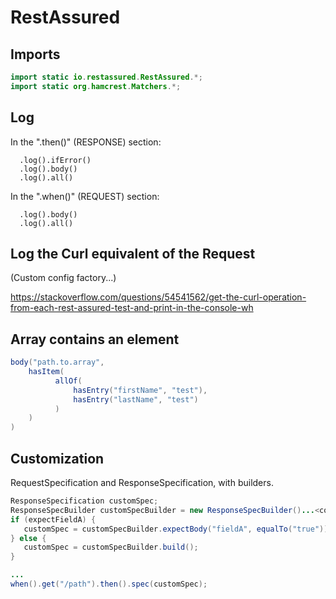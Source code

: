 # RestAssured


## Imports
```java
import static io.restassured.RestAssured.*;
import static org.hamcrest.Matchers.*;
```

## Log

   In the ".then()" (RESPONSE) section:

      .log().ifError()
      .log().body()
      .log().all()
      
   In the ".when()" (REQUEST) section:
   
      .log().body()
      .log().all()

## Log the Curl equivalent of the Request

   (Custom config factory...)

   https://stackoverflow.com/questions/54541562/get-the-curl-operation-from-each-rest-assured-test-and-print-in-the-console-wh
   
## Array contains an element
```java
body("path.to.array",
    hasItem(
          allOf(
              hasEntry("firstName", "test"),
              hasEntry("lastName", "test")
          )
    )
)
```

## Customization

RequestSpecification and ResponseSpecification, with builders.

```java
ResponseSpecification customSpec;
ResponseSpecBuilder customSpecBuilder = new ResponseSpecBuilder()...<common stuff, like path>;
if (expectFieldA) {
   customSpec = customSpecBuilder.expectBody("fieldA", equalTo("true")).build();
} else {
   customSpec = customSpecBuilder.build();
}

...
when().get("/path").then().spec(customSpec);

```
